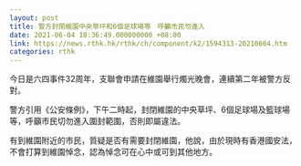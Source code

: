 ```yaml
---
layout: post
title: 警方封閉維園中央草坪和6個足球場等　呼籲市民勿進入
date: 2021-06-04 18:36:49.000000000 +08:00
link: https://news.rthk.hk/rthk/ch/component/k2/1594313-20210604.htm
categories: rthk
---
```


今日是六四事件32周年，支聯會申請在維園舉行燭光晚會，連續第二年被警方反對。

警方引用《公安條例》，下午二時起，封閉維園的中央草坪、6個足球場及籃球場等，呼籲市民切勿進入圍封範圍，否則即屬違法。

有到維園附近的市民，質疑是否有需要封閉維園，他說，由於現時有香港國安法，不會打算到維園悼念，認為悼念可在心中或可到其他地方。
